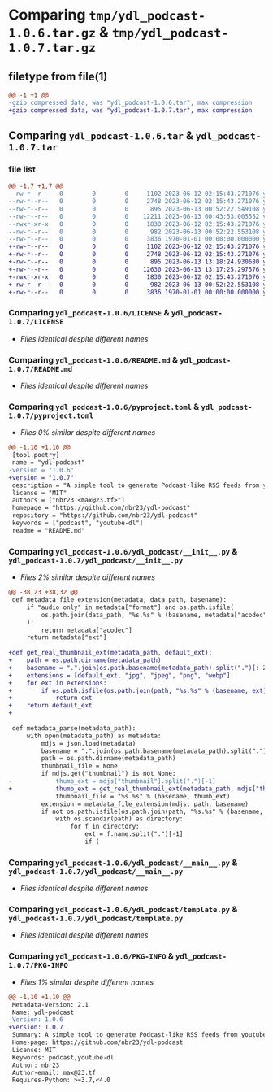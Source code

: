 # Comparing `tmp/ydl_podcast-1.0.6.tar.gz` & `tmp/ydl_podcast-1.0.7.tar.gz`

## filetype from file(1)

```diff
@@ -1 +1 @@
-gzip compressed data, was "ydl_podcast-1.0.6.tar", max compression
+gzip compressed data, was "ydl_podcast-1.0.7.tar", max compression
```

## Comparing `ydl_podcast-1.0.6.tar` & `ydl_podcast-1.0.7.tar`

### file list

```diff
@@ -1,7 +1,7 @@
--rw-r--r--   0        0        0     1102 2023-06-12 02:15:43.271076 ydl_podcast-1.0.6/LICENSE
--rw-r--r--   0        0        0     2748 2023-06-12 02:15:43.271076 ydl_podcast-1.0.6/README.md
--rw-r--r--   0        0        0      895 2023-06-13 00:52:22.549108 ydl_podcast-1.0.6/pyproject.toml
--rw-r--r--   0        0        0    12211 2023-06-13 00:43:53.005552 ydl_podcast-1.0.6/ydl_podcast/__init__.py
--rwxr-xr-x   0        0        0     1830 2023-06-12 02:15:43.271076 ydl_podcast-1.0.6/ydl_podcast/__main__.py
--rw-r--r--   0        0        0      982 2023-06-13 00:52:22.553108 ydl_podcast-1.0.6/ydl_podcast/template.py
--rw-r--r--   0        0        0     3836 1970-01-01 00:00:00.000000 ydl_podcast-1.0.6/PKG-INFO
+-rw-r--r--   0        0        0     1102 2023-06-12 02:15:43.271076 ydl_podcast-1.0.7/LICENSE
+-rw-r--r--   0        0        0     2748 2023-06-12 02:15:43.271076 ydl_podcast-1.0.7/README.md
+-rw-r--r--   0        0        0      895 2023-06-13 13:18:24.930680 ydl_podcast-1.0.7/pyproject.toml
+-rw-r--r--   0        0        0    12630 2023-06-13 13:17:25.297576 ydl_podcast-1.0.7/ydl_podcast/__init__.py
+-rwxr-xr-x   0        0        0     1830 2023-06-12 02:15:43.271076 ydl_podcast-1.0.7/ydl_podcast/__main__.py
+-rw-r--r--   0        0        0      982 2023-06-13 00:52:22.553108 ydl_podcast-1.0.7/ydl_podcast/template.py
+-rw-r--r--   0        0        0     3836 1970-01-01 00:00:00.000000 ydl_podcast-1.0.7/PKG-INFO
```

### Comparing `ydl_podcast-1.0.6/LICENSE` & `ydl_podcast-1.0.7/LICENSE`

 * *Files identical despite different names*

### Comparing `ydl_podcast-1.0.6/README.md` & `ydl_podcast-1.0.7/README.md`

 * *Files identical despite different names*

### Comparing `ydl_podcast-1.0.6/pyproject.toml` & `ydl_podcast-1.0.7/pyproject.toml`

 * *Files 0% similar despite different names*

```diff
@@ -1,10 +1,10 @@
 [tool.poetry]
 name = "ydl-podcast"
-version = "1.0.6"
+version = "1.0.7"
 description = "A simple tool to generate Podcast-like RSS feeds from youtube (or other youtube-dl supported services) channels, using youtube-dl"
 license = "MIT"
 authors = ["nbr23 <max@23.tf>"]
 homepage = "https://github.com/nbr23/ydl-podcast"
 repository = "https://github.com/nbr23/ydl-podcast"
 keywords = ["podcast", "youtube-dl"]
 readme = "README.md"
```

### Comparing `ydl_podcast-1.0.6/ydl_podcast/__init__.py` & `ydl_podcast-1.0.7/ydl_podcast/__init__.py`

 * *Files 2% similar despite different names*

```diff
@@ -38,23 +38,32 @@
 def metadata_file_extension(metadata, data_path, basename):
     if "audio only" in metadata["format"] and os.path.isfile(
         os.path.join(data_path, "%s.%s" % (basename, metadata["acodec"]))
     ):
         return metadata["acodec"]
     return metadata["ext"]
 
+def get_real_thumbnail_ext(metadata_path, default_ext):
+    path = os.path.dirname(metadata_path)
+    basename = ".".join(os.path.basename(metadata_path).split(".")[:-2])
+    extensions = [default_ext, "jpg", "jpeg", "png", "webp"]
+    for ext in extensions:
+        if os.path.isfile(os.path.join(path, "%s.%s" % (basename, ext))):
+            return ext
+    return default_ext
+
 
 def metadata_parse(metadata_path):
     with open(metadata_path) as metadata:
         mdjs = json.load(metadata)
         basename = ".".join(os.path.basename(metadata_path).split(".")[:-2])
         path = os.path.dirname(metadata_path)
         thumbnail_file = None
         if mdjs.get("thumbnail") is not None:
-            thumb_ext = mdjs["thumbnail"].split(".")[-1]
+            thumb_ext = get_real_thumbnail_ext(metadata_path, mdjs["thumbnail"].split(".")[-1])
             thumbnail_file = "%s.%s" % (basename, thumb_ext)
         extension = metadata_file_extension(mdjs, path, basename)
         if not os.path.isfile(os.path.join(path, "%s.%s" % (basename, extension))):
             with os.scandir(path) as directory:
                 for f in directory:
                     ext = f.name.split(".")[-1]
                     if (
```

### Comparing `ydl_podcast-1.0.6/ydl_podcast/__main__.py` & `ydl_podcast-1.0.7/ydl_podcast/__main__.py`

 * *Files identical despite different names*

### Comparing `ydl_podcast-1.0.6/ydl_podcast/template.py` & `ydl_podcast-1.0.7/ydl_podcast/template.py`

 * *Files identical despite different names*

### Comparing `ydl_podcast-1.0.6/PKG-INFO` & `ydl_podcast-1.0.7/PKG-INFO`

 * *Files 1% similar despite different names*

```diff
@@ -1,10 +1,10 @@
 Metadata-Version: 2.1
 Name: ydl-podcast
-Version: 1.0.6
+Version: 1.0.7
 Summary: A simple tool to generate Podcast-like RSS feeds from youtube (or other youtube-dl supported services) channels, using youtube-dl
 Home-page: https://github.com/nbr23/ydl-podcast
 License: MIT
 Keywords: podcast,youtube-dl
 Author: nbr23
 Author-email: max@23.tf
 Requires-Python: >=3.7,<4.0
```

